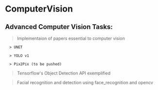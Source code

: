 # ComputerVision

## Advanced Computer Vision Tasks: 

> Implementaion of papers essential to computer vision

      > UNET
      
      > YOLO v1
      
      > Pix2Pix (to be pushed)
      
      
> Tensorflow's Object Detection API exemplified

> Facial recognition and detection using face_recognition and opencv
